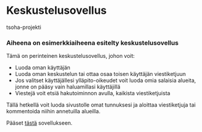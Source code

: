 # Keskustelusovellus
tsoha-projekti

### Aiheena on esimerkkiaiheena esitelty keskustelusovellus

Tämä on perinteinen keskustelusovellus, johon voit:

* Luoda oman käyttäjän
* Luoda oman keskustelun tai ottaa osaa toisen käyttäjän viestiketjuun
* Jos valitset käyttäjällesi ylläpito-oikeudet voit luoda omia salaisia alueita, jonne on pääsy vain haluamillasi käyttäjillä
* Viestejä voit etsiä hakutoiminnon avulla, kaikista viestiketjuista 

Tällä hetkellä voit luoda sivustolle omat tunnuksesi ja aloittaa viestiketjuja tai kommentoida niihin annetuilla alueilla.

Pääset <a href="https://zipboing.herokuapp.com/">tästä</a> sovellukseen.
